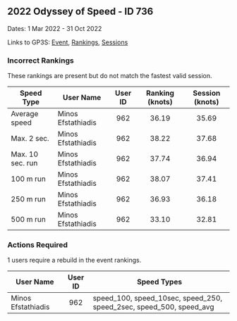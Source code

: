 ## 2022 Odyssey of Speed - ID 736

Dates: 1 Mar 2022 - 31 Oct 2022

Links to GP3S: [Event](https://www.gps-speedsurfing.com/default.aspx?mnu=event&val=736), [Rankings](https://www.gps-speedsurfing.com/default.aspx?mnu=eventranking&val=736), [Sessions](https://www.gps-speedsurfing.com/default.aspx?mnu=eventsessions&val=736)

### Incorrect Rankings

These rankings are present but do not match the fastest valid session.

| Speed Type | User Name | User ID | Ranking (knots) | Session (knots) |
| ---------- | --------- | :-----: | :-------------: | :-------------: |
| Average speed | Minos Efstathiadis | 962 | 36.19 | 35.69 |
| Max. 2 sec. | Minos Efstathiadis | 962 | 38.22 | 37.68 |
| Max. 10 sec. run | Minos Efstathiadis | 962 | 37.74 | 36.94 |
| 100 m run | Minos Efstathiadis | 962 | 38.07 | 37.41 |
| 250 m run | Minos Efstathiadis | 962 | 36.93 | 36.18 |
| 500 m run | Minos Efstathiadis | 962 | 33.10 | 32.81 |

### Actions Required

1 users require a rebuild in the event rankings.

| User Name | User ID | Speed Types |
| --------- | :-----: | ----------- |
| Minos Efstathiadis | 962 | speed_100, speed_10sec, speed_250, speed_2sec, speed_500, speed_avg |

